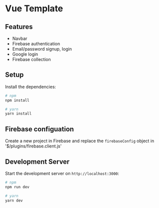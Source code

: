# Vue Template

## Features

- Navbar
- Firebase authentication 
- Email/password signup, login
- Google login
- Firebase collection

## Setup

Install the dependencies:

```bash
# npm
npm install

# yarn
yarn install
```
## Firebase configuation

Create a new project in Firebase and replace the `firebaseConfig` object in '$/plugins/firebase.client.js'


## Development Server

Start the development server on `http://localhost:3000`:

```bash
# npm
npm run dev

# yarn
yarn dev

```
